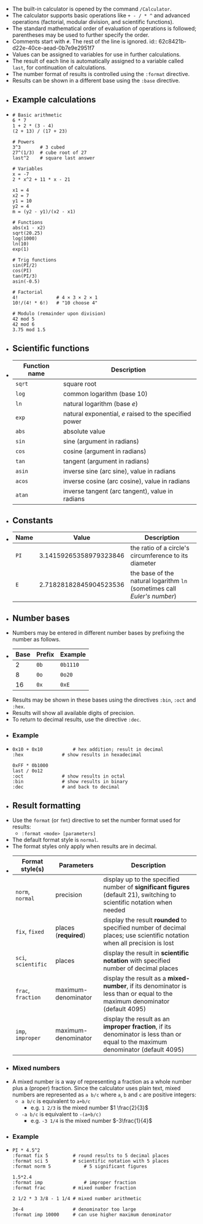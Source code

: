 - The built-in calculator is opened by the command `/Calculator`.
- The calculator supports basic operations like `+ - / * ^`  and advanced operations (factorial, modular division, and scientific functions).
- The standard mathematical order of evaluation of operations is followed; parentheses may be used to further specify the order.
- Comments start with `#`. The rest of the line is ignored.
  id:: 62c8421b-d22e-40ce-aead-0b7e9e2951f7
- Values can be assigned to variables for use in further calculations.
- The result of each line is automatically assigned to a variable called `last`, for continuation of calculations.
- The number format of results is controlled using the `:format` directive.
- Results can be shown in a different base using the `:base` directive.
- ## Example calculations
- ```calc
  # Basic arithmetic
  6 * 7
  1 + 2 * (3 - 4)
  (2 + 13) / (17 + 23)
  
  # Powers
  3^3       # 3 cubed
  27^(1/3)  # cube root of 27
  last^2    # square last answer
  
  # Variables
  x = -7
  2 * x^2 + 11 * x - 21
  
  x1 = 4
  x2 = 7
  y1 = 10
  y2 = 4
  m = (y2 - y1)/(x2 - x1)
  
  # Functions
  abs(x1 - x2)
  sqrt(20.25)
  log(1000)
  ln(10)
  exp(1)
  
  # Trig functions
  sin(PI/2)
  cos(PI)
  tan(PI/3)
  asin(-0.5)
  
  # Factorial
  4!              # 4 × 3 × 2 × 1
  10!/(4! * 6!)   # "10 choose 4"
  
  # Modulo (remainder upon division)
  42 mod 5
  42 mod 6
  3.75 mod 1.5
  ```
- ## Scientific functions
- |Function name|Description|
  |--|--|
  |`sqrt`|square root|
  |`log`|common logarithm (base 10)|
  |`ln`|natural logarithm (base _e_)|
  |`exp`|natural exponential, _e_ raised to the specified power|
  |`abs`|absolute value|
  |`sin`|sine (argument in radians)|
  |`cos`|cosine (argument in radians)|
  |`tan`|tangent (argument in radians)|
  |`asin`|inverse sine (arc sine), value in radians|
  |`acos`|inverse cosine (arc cosine), value in radians|
  |`atan`|inverse tangent (arc tangent), value in radians|
- ## Constants
- |Name|Value|Description|
  |--|--|--|
  |`PI`|3.14159265358979323846|the ratio of a circle's circumference to its diameter|
  |`E`|2.71828182845904523536|the base of the natural logarithm `ln` (sometimes call *Euler's number*)|
- ## Number bases
- Numbers may be entered in different number bases by prefixing the number as follows.
- |Base|Prefix|Example|
  |--|--|--|
  |2|`0b`|`0b1110`|
  |8|`0o`|`0o20`|
  |16|`0x`|`0xE`|
- Results may be shown in these bases using the directives `:bin`, `:oct` and `:hex`.
- Results will show all available digits of precision.
- To return to decimal results, use the directive `:dec`.
- ### Example
- ```calc
  0x10 + 0x10			# hex addition; result in decimal
  :hex				# show results in hexadecimal
  
  0xFF * 0b1000
  last / 0o12
  :oct				# show results in octal
  :bin				# show results in binary
  :dec				# and back to decimal
  ```
- ## Result formatting
- Use the `format` (or `fmt`) directive to set the number format used for results:
	- `:format <mode> [parameters]`
- The default format style is `normal`.
- The format styles only apply when results are in decimal.
- |Format style(s)|Parameters|Description|
  |--|--|--|
  |`norm`, `normal`|precision|display up to the specified number of **significant figures** (default 21), switching to scientific notation when needed|
  |`fix`, `fixed`|places (**required**)|display the result **rounded** to specified number of decimal places; use scientific notation when all precision is lost|
  | `sci`, `scientific`|places|display the result in **scientific notation** with specified number of decimal places|
  |`frac`, `fraction`| maximum-denominator |display the result as a **mixed-number**, if its denominator is less than or equal to the maximum denominator (default 4095)|
  |`imp`, `improper`| maximum-denominator |display the result as an **improper fraction**, if its denominator is less than or equal to the maximum denominator (default 4095)|
- ### Mixed numbers
- A mixed number is a way of representing a fraction as a whole number plus a (proper) fraction.  Since the calculator uses plain text, mixed numbers are represented as `a b/c` where `a`, `b` and `c` are positive integers:
	- `a b/c` is equivalent to `a+b/c`
		- e.g. `1 2/3` is the mixed number $1 \frac{2}{3}$
	- `-a b/c` is equivalent to `-(a+b/c)`
		- e.g. `-3 1/4` is the mixed number $-3\frac{1}{4}$
- ### Example
- ```calc
  PI * 4.5^2
  :format fix 5			# round results to 5 decimal places
  :format sci 5			# scientific notation with 5 places
  :format norm 5			# 5 significant figures
  
  1.5*2.4
  :format imp				# improper fraction
  :format frac			# mixed number fraction
  
  2 1/2 * 3 3/8 - 1 1/4	# mixed number arithmetic
  
  3e-4					# denominator too large
  :format imp 10000		# can use higher maximum denominator
  ```